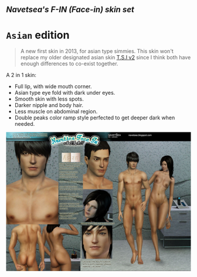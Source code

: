 ## _Navetsea's F-IN (Face-in) skin set_
# `Asian` edition

> A new first skin in 2013, for asian type simmies. This skin won't replace my older designated asian skin [T.S.I v2](/14%20T.S.I%20(Asian)%20v2%20(revised)) since I think both have enough differences to co-exist together.

A 2 in 1 skin:

- Full lip, with wide mouth corner.
- Asian type eye fold with dark under eyes.
- Smooth skin with less spots.
- Darker nipple and body hair.
- Less muscle on abdominal region.
- Double peaks color ramp style perfected to get deeper dark when needed.

![Asian](/_PREVIEW/21%20Asian.jpg)
